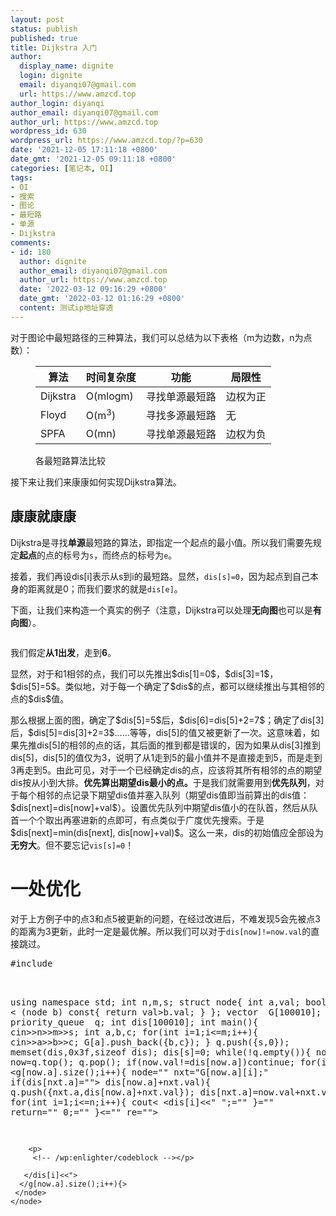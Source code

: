 ```yaml
---
layout: post
status: publish
published: true
title: Dijkstra 入门
author:
  display_name: dignite
  login: dignite
  email: diyanqi07@gmail.com
  url: https://www.amzcd.top
author_login: diyanqi
author_email: diyanqi07@gmail.com
author_url: https://www.amzcd.top
wordpress_id: 630
wordpress_url: https://www.amzcd.top/?p=630
date: '2021-12-05 17:11:18 +0800'
date_gmt: '2021-12-05 09:11:18 +0800'
categories: [笔记本, OI]
tags:
- OI
- 搜索
- 图论
- 最短路
- 单源
- Dijkstra
comments:
- id: 180
  author: dignite
  author_email: diyanqi07@gmail.com
  author_url: https://www.amzcd.top
  date: '2022-03-12 09:16:29 +0800'
  date_gmt: '2022-03-12 01:16:29 +0800'
  content: 测试ip地址穿透
---
```




  <p>
   <!-- wp:paragraph --></p>
  <p>对于图论中最短路径的三种算法，我们可以总结为以下表格（m为边数，n为点数）：</p>
  <p>
   <!-- /wp:paragraph --></p>
  <p>
   <!-- wp:table {"className":"is-style-regular"} --></p>
  <figure class="wp-block-table is-style-regular">
   <table>
    <thead>
     <tr>
      <th class="has-text-align-center" data-align="center">算法</th>
      <th class="has-text-align-center" data-align="center">时间复杂度</th>
      <th class="has-text-align-center" data-align="center">功能</th>
      <th class="has-text-align-center" data-align="center">局限性</th>
     </tr>
    </thead>
    <tbody>
     <tr>
      <td class="has-text-align-center" data-align="center">Dijkstra</td>
      <td class="has-text-align-center" data-align="center">O(mlogm)</td>
      <td class="has-text-align-center" data-align="center">寻找单源最短路</td>
      <td class="has-text-align-center" data-align="center">边权为正</td>
     </tr>
     <tr>
      <td class="has-text-align-center" data-align="center">Floyd</td>
      <td class="has-text-align-center" data-align="center">O(m<sup>3</sup>)</td>
      <td class="has-text-align-center" data-align="center">寻找多源最短路</td>
      <td class="has-text-align-center" data-align="center">无</td>
     </tr>
     <tr>
      <td class="has-text-align-center" data-align="center">SPFA</td>
      <td class="has-text-align-center" data-align="center">O(mn)</td>
      <td class="has-text-align-center" data-align="center"> 寻找单源最短路 </td>
      <td class="has-text-align-center" data-align="center">边权为负</td>
     </tr>
    </tbody>
   </table>
   <figcaption>
    各最短路算法比较
   </figcaption>
  </figure>
  <p>
   <!-- /wp:table --></p>
  <p>
   <!-- wp:paragraph --></p>
  <p>接下来让我们来康康如何实现Dijkstra算法。</p>
  <p>
   <!-- /wp:paragraph --></p>
  <p>
   <!-- wp:heading --></p>
  <h2>康康就康康</h2>
  <p>
   <!-- /wp:heading --></p>
  <p>
   <!-- wp:paragraph --></p>
  <p>Dijkstra是寻找<strong>单源</strong>最短路的算法，即指定一个起点的最小值。所以我们需要先规定<strong>起点</strong>的点的标号为<code>s</code>，而终点的标号为<code>e</code>。</p>
  <p>
   <!-- /wp:paragraph --></p>
  <p>
   <!-- wp:paragraph --></p>
  <p>接着，我们再设dis[i]表示从s到i的最短路。显然，<code>dis[s]=0</code>，因为起点到自己本身的距离就是0；而我们要求的就是<code>dis[e]</code>。</p>
  <p>
   <!-- /wp:paragraph --></p>
  <p>
   <!-- wp:paragraph --></p>
  <p>下面，让我们来构造一个真实的例子（注意，Dijkstra可以处理<strong>无向图</strong>也可以是<strong>有向图</strong>）。</p>
  <p>
   <!-- /wp:paragraph --></p>
  <p>
   <!-- wp:image {"align":"center","id":632,"sizeSlug":"full","linkDestination":"none"} --></p>
  <div class="wp-block-image">
   <figure class="aligncenter size-full">
    <img src="https://www.amzcd.top/wp-content/uploads/2021/12/image-1.png" alt="" class="wp-image-632" />
   </figure>
  </div>
  <p>
   <!-- /wp:image --></p>
  <p>
   <!-- wp:paragraph --></p>
  <p>我们假定<strong>从1出发</strong>，走到<strong>6</strong>。</p>
  <p>
   <!-- /wp:paragraph --></p>
  <p>
   <!-- wp:paragraph --></p>
  <p>显然，对于和1相邻的点，我们可以先推出$dis[1]=0$，$dis[3]=1$，$dis[5]=5$。类似地，对于每一个确定了$dis$的点，都可以继续推出与其相邻的点的$dis$值。</p>
  <p>
   <!-- /wp:paragraph --></p>
  <p>
   <!-- wp:paragraph --></p>
  <p>那么根据上面的图，确定了$dis[5]=5$后，$dis[6]=dis[5]+2=7$；确定了dis[3]后，$dis[5]=dis[3]+2=3$……等等，dis[5]的值又被更新了一次。这意味着，如果先推dis[5]的相邻的点的话，其后面的推到都是错误的，因为如果从dis[3]推到dis[5]，dis[5]的值仅为3，说明了从1走到5的最小值并不是直接走到5，而是走到3再走到5。由此可见，对于一个已经确定dis的点，应该将其所有相邻的点的期望dis按从小到大排。<strong>优先算出期望dis最小的点。</strong>于是我们就需要用到<strong>优先队列</strong>，对于每个相邻的点记录下期望dis值并塞入队列（期望dis值即当前算出的dis值：$dis[next]=dis[now]+val$）。设置优先队列中期望dis值小的在队首，然后从队首一个个取出再塞进新的点即可，有点类似于广度优先搜索。于是$dis[next]=min(dis[next], dis[now]+val)$。这么一来，dis的初始值应全部设为<strong>无穷大</strong>。但不要忘记<code>vis[s]=0</code>！</p>
  <p>
   <!-- /wp:paragraph --></p>
  <p>
   <!-- wp:heading {"level":1} --></p>
  <h1>一处优化</h1>
  <p>
   <!-- /wp:heading --></p>
  <p>
   <!-- wp:paragraph --></p>
  <p>对于上方例子中的点3和点5被更新的问题，在经过改进后，不难发现5会先被点3的距离为3更新，此时一定是最优解。所以我们可以对于<code>dis[now]!=now.val</code>的直接跳过。</p>
  <p>
   <!-- /wp:paragraph --></p>
  <p>
   <!-- wp:enlighter/codeblock {"language":"cpp"} --></p>
  <pre class="EnlighterJSRAW" data-enlighter-language="cpp" data-enlighter-theme="" data-enlighter-highlight="" data-enlighter-linenumbers="" data-enlighter-lineoffset="" data-enlighter-title="" data-enlighter-group="">#include
   <bits tdc++.h="">

using namespace std;
int n,m,s;
struct node{
    int a,val;
    bool operator &lt; (node b) const{
        return val&gt;b.val;
    }
};
vector
    <node>
      G[100010];
priority_queue
     <node>
       q;
int dis[100010];
int main(){
    cin&gt;&gt;n&gt;&gt;m&gt;&gt;s;
    int a,b,c;
    for(int i=1;i&lt;=m;i++){
        cin&gt;&gt;a&gt;&gt;b&gt;&gt;c;
        G[a].push_back({b,c});
    }
    q.push({s,0});
    memset(dis,0x3f,sizeof dis);
    dis[s]=0;
    while(!q.empty()){
        node now=q.top();
        q.pop();
        if(now.val!=dis[now.a])continue;
        for(int i=0;i
      <g[now.a].size();i++){ node="" nxt="G[now.a][i];" if(dis[nxt.a]="">
       dis[now.a]+nxt.val){
                q.push({nxt.a,dis[now.a]+nxt.val});
                dis[nxt.a]=now.val+nxt.val;
            }
        }
    }
    for(int i=1;i&lt;=n;i++){
        cout&lt;
       <dis[i]<<" ";="" }="" return="" 0;="" }<="" re="">

        <p>
         <!-- /wp:enlighter/codeblock --></p>

       </dis[i]<<">
      </g[now.a].size();i++){>
     </node>
    </node>
   </bits></pre>


